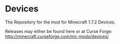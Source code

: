 Devices
=======

The Repository for the mod for Minecraft 1.7.2 Devices.

Releases may either be found here or at Curse Forge: http://minecraft.curseforge.com/mc-mods/devices/
